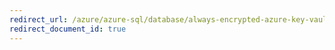 ```yaml
---
redirect_url: /azure/azure-sql/database/always-encrypted-azure-key-vault-configure
redirect_document_id: true
---
```

